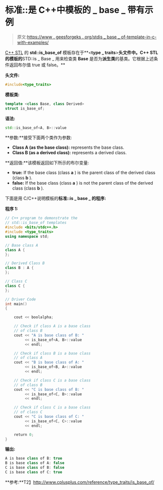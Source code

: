 # 标准::是 C++中模板的 _ base _ 带有示例

> 原文:[https://www . geesforgeks . org/stdis _ base _ of-template-in-c-with-examples/](https://www.geeksforgeeks.org/stdis_base_of-template-in-c-with-examples/)

[C++ STL](https://www.geeksforgeeks.org/the-c-standard-template-library-stl/) 的 **std::is_base_of** 模板存在于**<**type _ traits**>**头文件中。C++ STL 的模板的**STD::is _ Base _ 用来检查类 **Base** 是否为**派生类**的基类。它根据上述条件返回布尔值 true 或 false。**

**头文件:**

```cpp
#include<type_traits>

```

**模板类:**

```cpp
template <class Base, class Derived>
struct is_base_of;

```

**语法:**

```cpp
std::is_base_of<A, B>::value

```

**参数:**接受下面两个类作为参数:

*   **Class A (as the base class):** represents the base class.
*   **Class B (as a derived class):** represents a derived class.

**返回值:**该模板返回如下所示的布尔变量:

*   **true:** If the base class (class **a** ) is the parent class of the derived class (class **b** ).
*   **false:** If the base class (class **a** ) is not the parent class of the derived class (class **b** ).

下面是用 C/C++说明模板的**标准::is _ base _ 的程序:**

**程序 1:**

```cpp
// C++ program to demonstrate the
// std::is_base_of templates
#include <bits/stdc++.h>
#include <type_traits>
using namespace std;

// Base class A
class A {
};

// Derived Class B
class B : A {
};

// Class C
class C {
};

// Driver Code
int main()
{

    cout << boolalpha;

    // Check if class A is a base class
    // of class B
    cout << "A is base class of B: "
         << is_base_of<A, B>::value
         << endl;

    // Check if class B is a base class
    // of class A
    cout << "B is base class of A: "
         << is_base_of<B, A>::value
         << endl;

    // Check if class C is a base class
    // of class B
    cout << "C is base class of B: "
         << is_base_of<C, B>::value
         << endl;

    // Check if class C is a base class
    // of class C
    cout << "C is base class of C: "
         << is_base_of<C, C>::value
         << endl;

    return 0;
}
```

**输出:**

```cpp
A is base class of B: true
B is base class of A: false
C is base class of B: false
C is base class of C: true

```

**参考:**T2】http://www.cplusplus.com/reference/type_traits/is_base_of/